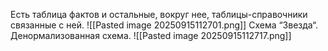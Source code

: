 Есть таблица фактов и остальные, вокруг нее, таблицы-справочники связанные с ней.
![[Pasted image 20250915112701.png]]
Схема “Звезда“. Денормализованная схема.
![[Pasted image 20250915112717.png]]
